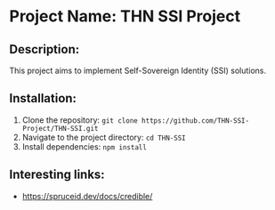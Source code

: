# Project Name: THN SSI Project

## Description:
This project aims to implement Self-Sovereign Identity (SSI) solutions.

## Installation:
1. Clone the repository: `git clone https://github.com/THN-SSI-Project/THN-SSI.git`
2. Navigate to the project directory: `cd THN-SSI`
3. Install dependencies: `npm install`

## Interesting links:
- https://spruceid.dev/docs/credible/